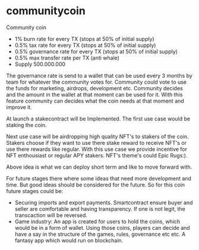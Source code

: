 # communitycoin
Community coin

 - 1% burn rate for every TX (stops at 50% of initial supply)
 - 0.5% tax rate for every TX (stops at 50% of initial supply)
 - 0.5% governance rate for every TX (stops at 50% of initial supply)
 - 0.5% max transfer rate per TX (anti whale)
- Supply 500.000.000

The governance rate is send to a wallet that can be used every 3 months by team for whatever the community votes for. Community could vote to use the funds for marketing, airdrops, development etc. Community decides and the amount in the wallet at that moment can be used for it. With this feature community can decides what the coin needs at that moment and improve it.

At launch a stakecontract will be Implemented. The first use case would be staking the coin.

Next use case will be airdropping high quality NFT's to stakers of the coin. Stakers choose if they want to use there stake reward to receive NFT's or use there rewards like regular. With this use case we provide incentive for NFT enthousiast or regular APY stakers. NFT's theme's could Epic Rugs:).

Above idea is what we can deploy short term and like to move forward with.

For future stages there where some ideas that need more development and time. But good ideas should be considered for the future. So for this coin future stages could be:

 - Securing imports and export payments. Smartcontract ensure buyer and seller are comfortable and having transparency. If one is not legit, the transcaction will be reversed.
 - Game industry: An app is created for users to hold the coins, which would be in a form of wallet. Using those coins, players can decide and have a say in the structure of the games, rules, governance etc etc.
A fantasy app which would run on blockchain.
